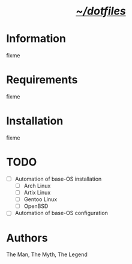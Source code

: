 <h1 align="center"><i><u>~/dotfiles</u></i></h1>

# Information

fixme

# Requirements

fixme

# Installation

fixme

# TODO

- [ ] Automation of base-OS installation
  - [ ] Arch Linux
  - [ ] Artix Linux
  - [ ] Gentoo Linux
  - [ ] OpenBSD
- [ ] Automation of base-OS configuration

# Authors

The Man, The Myth, The Legend